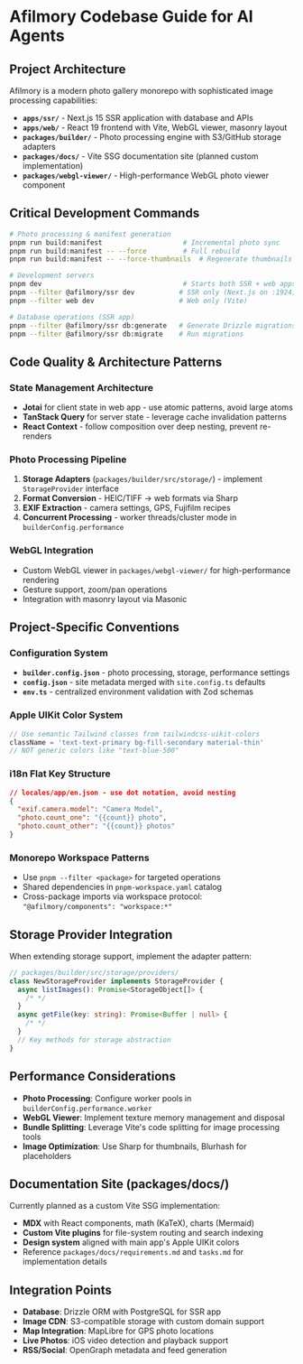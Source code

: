 # Afilmory Codebase Guide for AI Agents

## Project Architecture

Afilmory is a modern photo gallery monorepo with sophisticated image processing capabilities:

- **`apps/ssr/`** - Next.js 15 SSR application with database and APIs
- **`apps/web/`** - React 19 frontend with Vite, WebGL viewer, masonry layout
- **`packages/builder/`** - Photo processing engine with S3/GitHub storage adapters
- **`packages/docs/`** - Vite SSG documentation site (planned custom implementation)
- **`packages/webgl-viewer/`** - High-performance WebGL photo viewer component

## Critical Development Commands

```bash
# Photo processing & manifest generation
pnpm run build:manifest                    # Incremental photo sync
pnpm run build:manifest -- --force         # Full rebuild
pnpm run build:manifest -- --force-thumbnails  # Regenerate thumbnails only

# Development servers
pnpm dev                                   # Starts both SSR + web apps
pnpm --filter @afilmory/ssr dev           # SSR only (Next.js on :1924)
pnpm --filter web dev                     # Web only (Vite)

# Database operations (SSR app)
pnpm --filter @afilmory/ssr db:generate   # Generate Drizzle migrations
pnpm --filter @afilmory/ssr db:migrate    # Run migrations
```

## Code Quality & Architecture Patterns

### State Management Architecture

- **Jotai** for client state in web app - use atomic patterns, avoid large atoms
- **TanStack Query** for server state - leverage cache invalidation patterns
- **React Context** - follow composition over deep nesting, prevent re-renders

### Photo Processing Pipeline

1. **Storage Adapters** (`packages/builder/src/storage/`) - implement `StorageProvider` interface
2. **Format Conversion** - HEIC/TIFF → web formats via Sharp
3. **EXIF Extraction** - camera settings, GPS, Fujifilm recipes
4. **Concurrent Processing** - worker threads/cluster mode in `builderConfig.performance`

### WebGL Integration

- Custom WebGL viewer in `packages/webgl-viewer/` for high-performance rendering
- Gesture support, zoom/pan operations
- Integration with masonry layout via Masonic

## Project-Specific Conventions

### Configuration System

- **`builder.config.json`** - photo processing, storage, performance settings
- **`config.json`** - site metadata merged with `site.config.ts` defaults
- **`env.ts`** - centralized environment validation with Zod schemas

### Apple UIKit Color System

```typescript
// Use semantic Tailwind classes from tailwindcss-uikit-colors
className = 'text-text-primary bg-fill-secondary material-thin'
// NOT generic colors like "text-blue-500"
```

### i18n Flat Key Structure

```json
// locales/app/en.json - use dot notation, avoid nesting
{
  "exif.camera.model": "Camera Model",
  "photo.count_one": "{{count}} photo",
  "photo.count_other": "{{count}} photos"
}
```

### Monorepo Workspace Patterns

- Use `pnpm --filter <package>` for targeted operations
- Shared dependencies in `pnpm-workspace.yaml` catalog
- Cross-package imports via workspace protocol: `"@afilmory/components": "workspace:*"`

## Storage Provider Integration

When extending storage support, implement the adapter pattern:

```typescript
// packages/builder/src/storage/providers/
class NewStorageProvider implements StorageProvider {
  async listImages(): Promise<StorageObject[]> {
    /* */
  }
  async getFile(key: string): Promise<Buffer | null> {
    /* */
  }
  // Key methods for storage abstraction
}
```

## Performance Considerations

- **Photo Processing**: Configure worker pools in `builderConfig.performance.worker`
- **WebGL Viewer**: Implement texture memory management and disposal
- **Bundle Splitting**: Leverage Vite's code splitting for image processing tools
- **Image Optimization**: Use Sharp for thumbnails, Blurhash for placeholders

## Documentation Site (packages/docs/)

Currently planned as a custom Vite SSG implementation:

- **MDX** with React components, math (KaTeX), charts (Mermaid)
- **Custom Vite plugins** for file-system routing and search indexing
- **Design system** aligned with main app's Apple UIKit colors
- Reference `packages/docs/requirements.md` and `tasks.md` for implementation details

## Integration Points

- **Database**: Drizzle ORM with PostgreSQL for SSR app
- **Image CDN**: S3-compatible storage with custom domain support
- **Map Integration**: MapLibre for GPS photo locations
- **Live Photos**: iOS video detection and playback support
- **RSS/Social**: OpenGraph metadata and feed generation
